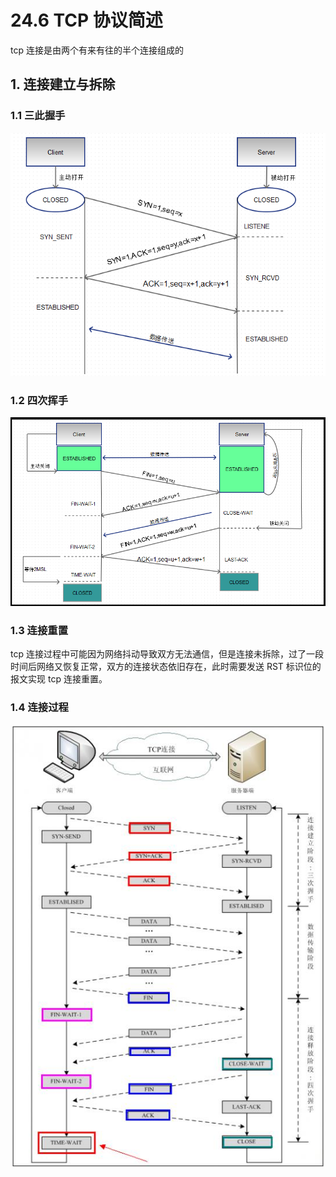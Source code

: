 # 24.6 TCP 协议简述
tcp 连接是由两个有来有往的半个连接组成的

## 1. 连接建立与拆除
### 1.1 三此握手
![tcp](../images/23/tcp_connect.png)

### 1.2 四次挥手
![tcp](../images/23/tcp_close.png)

### 1.3 连接重置
tcp 连接过程中可能因为网络抖动导致双方无法通信，但是连接未拆除，过了一段时间后网络又恢复正常，双方的连接状态依旧存在，此时需要发送 RST 标识位的报文实现 tcp 连接重置。

### 1.4 连接过程
![tcp](../images/23/tcp.gif)
